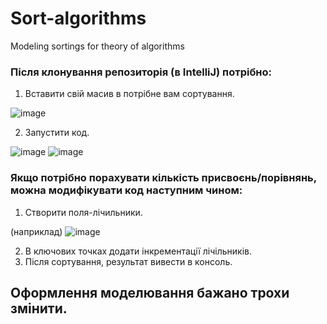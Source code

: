 # Sort-algorithms
Modeling sortings for theory of algorithms

### Після клонування репозиторія (в IntelliJ) потрібно:

1. Вставити свій масив в потрібне вам сортування.

![image](https://github.com/NolanGre/Sort-algorithms/assets/127392871/6ddf7bcf-171c-43a6-bec3-925aad6e1998)

2. Запустити код.

![image](https://github.com/NolanGre/Sort-algorithms/assets/127392871/e9906e70-1a8a-4ad9-9c25-2c93d9088bb5)
![image](https://github.com/NolanGre/Sort-algorithms/assets/127392871/934e26e3-7a12-4881-8ab8-a7dd14d7bc19)

### Якщо потрібно порахувати кількість присвоєнь/порівнянь, можна модифікувати код наступним чином:

1. Створити поля-лічильники.

(наприклад)
 ![image](https://github.com/NolanGre/Sort-algorithms/assets/127392871/208f85d5-79ad-4abc-b611-bda6e3aeb855)

2. В ключових точках додати інкрементації лічільників.
3. Після сортування, результат вивести в консоль.

## Оформлення моделювання бажано трохи змінити.
